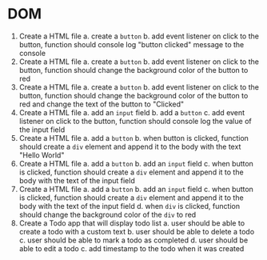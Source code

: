 # DOM

1. Create a HTML file
    a. create a `button`
    b. add event listener on click to the button, function should console log "button clicked" message to the console
2. Create a HTML file
    a. create a `button`
    b. add event listener on click to the button, function should change the background color of the button to red
3. Create a HTML file
    a. create a `button`
    b. add event listener on click to the button, function should change the background color of the button to red and change the text of the button to "Clicked"
4. Create a HTML file
    a. add an `input` field
    b. add a `button`
    c. add event listener on click to the button, function should console log the value of the input field
5. Create a HTML file
    a. add a `button`
    b. when button is clicked, function should create a `div` element and append it to the body with the text "Hello World"
6. Create a HTML file
    a. add a `button`
    b. add an `input` field
    c. when button is clicked, function should create a `div` element and append it to the body with the text of the input field
7. Create a HTML file
    a. add a `button`
    b. add an `input` field
    c. when button is clicked, function should create a `div` element and append it to the body with the text of the input field
    d. when `div` is clicked, function should change the background color of the `div` to red
8. Create a Todo app that will display todo list
    a. user should be able to create a todo with a custom text
    b. user should be able to delete a todo
    c. user should be able to mark a todo as completed
    d. user should be able to edit a todo
    c. add timestamp to the todo when it was created
